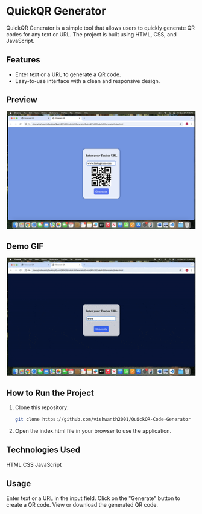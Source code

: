 # QuickQR Generator

QuickQR Generator is a simple tool that allows users to quickly generate QR codes for any text or URL. The project is built using HTML, CSS, and JavaScript.

## Features
- Enter text or a URL to generate a QR code.
- Easy-to-use interface with a clean and responsive design.

## Preview

<div align="center">
    <img src="QR_Code.png" alt="Project Screenshot" width="500" />
</div>

## Demo GIF

<div align="center">
    <img src="Demo_Video.gif" alt="Project Demo GIF" width="500" />
</div>

## How to Run the Project
1. Clone this repository:
   ```bash
   git clone https://github.com/vishwanth2001/QuickQR-Code-Generator
   ```
   
2. Open the index.html file in your browser to use the application.

## Technologies Used
HTML
CSS
JavaScript

## Usage
Enter text or a URL in the input field.
Click on the "Generate" button to create a QR code.
View or download the generated QR code.
